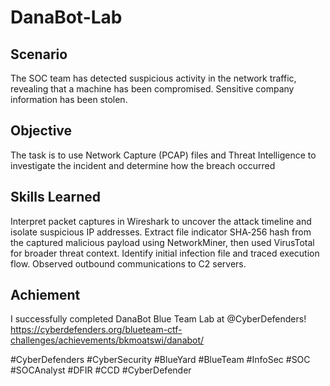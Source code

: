 # DanaBot-Lab

## Scenario
The SOC team has detected suspicious activity in the network traffic, revealing that a machine has been compromised. Sensitive company information has been stolen.

## Objective
The task is to use Network Capture (PCAP) files and Threat Intelligence to investigate the incident and determine how the breach occurred

## Skills Learned

Interpret packet captures in Wireshark to uncover the attack timeline and isolate suspicious IP addresses. 
Extract file indicator SHA‑256 hash from the captured malicious payload using NetworkMiner, then used VirusTotal for broader threat context.
Identify initial infection file and traced execution flow.
Observed outbound communications to C2 servers.

## Achiement 

I successfully completed DanaBot Blue Team Lab at @CyberDefenders!
https://cyberdefenders.org/blueteam-ctf-challenges/achievements/bkmoatswi/danabot/ 

#CyberDefenders #CyberSecurity #BlueYard #BlueTeam #InfoSec #SOC #SOCAnalyst #DFIR #CCD #CyberDefender
